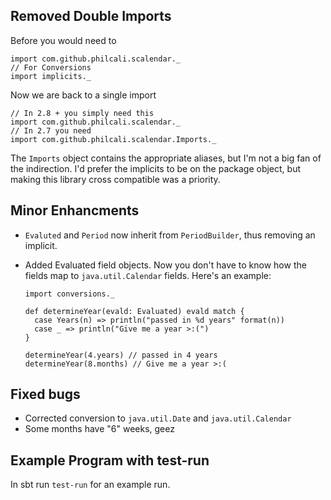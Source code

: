 ## Removed Double Imports

Before you would need to

    import com.github.philcali.scalendar._
    // For Conversions
    import implicits._

Now we are back to a single import

    // In 2.8 + you simply need this
    import com.github.philcali.scalendar._
    // In 2.7 you need
    import com.github.philcali.scalendar.Imports._

The `Imports` object contains the appropriate aliases, but
I'm not a big fan of the indirection. I'd prefer the implicits
to be on the package object, but making this library cross
compatible was a priority.

## Minor Enhancments

  * `Evaluted` and `Period` now inherit from `PeriodBuilder`, thus removing an implicit.
  * Added Evaluated field objects. Now you don't have to know how the fields map to
`java.util.Calendar` fields. Here's an example:

        import conversions._
        
        def determineYear(evald: Evaluated) evald match {
          case Years(n) => println("passed in %d years" format(n))
          case _ => println("Give me a year >:(")
        }

        determineYear(4.years) // passed in 4 years
        determineYear(8.months) // Give me a year >:(

## Fixed bugs

  * Corrected conversion to `java.util.Date` and `java.util.Calendar`
  * Some months have "6" weeks, geez

## Example Program with test-run

In sbt run `test-run` for an example run.
